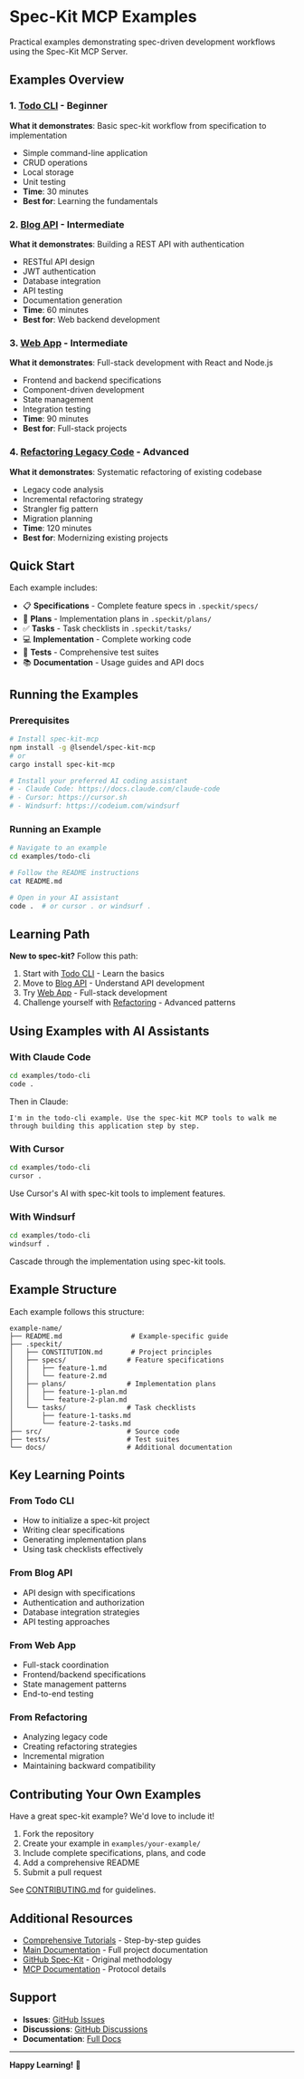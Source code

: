 # Spec-Kit MCP Examples

Practical examples demonstrating spec-driven development workflows using the Spec-Kit MCP Server.

## Examples Overview

### 1. [Todo CLI](./todo-cli/) - Beginner
**What it demonstrates**: Basic spec-kit workflow from specification to implementation
- Simple command-line application
- CRUD operations
- Local storage
- Unit testing
- **Time**: 30 minutes
- **Best for**: Learning the fundamentals

### 2. [Blog API](./blog-api/) - Intermediate
**What it demonstrates**: Building a REST API with authentication
- RESTful API design
- JWT authentication
- Database integration
- API testing
- Documentation generation
- **Time**: 60 minutes
- **Best for**: Web backend development

### 3. [Web App](./web-app/) - Intermediate
**What it demonstrates**: Full-stack development with React and Node.js
- Frontend and backend specifications
- Component-driven development
- State management
- Integration testing
- **Time**: 90 minutes
- **Best for**: Full-stack projects

### 4. [Refactoring Legacy Code](./refactoring/) - Advanced
**What it demonstrates**: Systematic refactoring of existing codebase
- Legacy code analysis
- Incremental refactoring strategy
- Strangler fig pattern
- Migration planning
- **Time**: 120 minutes
- **Best for**: Modernizing existing projects

## Quick Start

Each example includes:
- 📋 **Specifications** - Complete feature specs in `.speckit/specs/`
- 📝 **Plans** - Implementation plans in `.speckit/plans/`
- ✅ **Tasks** - Task checklists in `.speckit/tasks/`
- 💻 **Implementation** - Complete working code
- 🧪 **Tests** - Comprehensive test suites
- 📚 **Documentation** - Usage guides and API docs

## Running the Examples

### Prerequisites

```bash
# Install spec-kit-mcp
npm install -g @lsendel/spec-kit-mcp
# or
cargo install spec-kit-mcp

# Install your preferred AI coding assistant
# - Claude Code: https://docs.claude.com/claude-code
# - Cursor: https://cursor.sh
# - Windsurf: https://codeium.com/windsurf
```

### Running an Example

```bash
# Navigate to an example
cd examples/todo-cli

# Follow the README instructions
cat README.md

# Open in your AI assistant
code .  # or cursor . or windsurf .
```

## Learning Path

**New to spec-kit?** Follow this path:

1. Start with [Todo CLI](./todo-cli/) - Learn the basics
2. Move to [Blog API](./blog-api/) - Understand API development
3. Try [Web App](./web-app/) - Full-stack development
4. Challenge yourself with [Refactoring](./refactoring/) - Advanced patterns

## Using Examples with AI Assistants

### With Claude Code

```bash
cd examples/todo-cli
code .
```

Then in Claude:
```
I'm in the todo-cli example. Use the spec-kit MCP tools to walk me through building this application step by step.
```

### With Cursor

```bash
cd examples/todo-cli
cursor .
```

Use Cursor's AI with spec-kit tools to implement features.

### With Windsurf

```bash
cd examples/todo-cli
windsurf .
```

Cascade through the implementation using spec-kit tools.

## Example Structure

Each example follows this structure:

```
example-name/
├── README.md                 # Example-specific guide
├── .speckit/
│   ├── CONSTITUTION.md       # Project principles
│   ├── specs/               # Feature specifications
│   │   ├── feature-1.md
│   │   └── feature-2.md
│   ├── plans/               # Implementation plans
│   │   ├── feature-1-plan.md
│   │   └── feature-2-plan.md
│   └── tasks/               # Task checklists
│       ├── feature-1-tasks.md
│       └── feature-2-tasks.md
├── src/                     # Source code
├── tests/                   # Test suites
└── docs/                    # Additional documentation
```

## Key Learning Points

### From Todo CLI

- How to initialize a spec-kit project
- Writing clear specifications
- Generating implementation plans
- Using task checklists effectively

### From Blog API

- API design with specifications
- Authentication and authorization
- Database integration strategies
- API testing approaches

### From Web App

- Full-stack coordination
- Frontend/backend specifications
- State management patterns
- End-to-end testing

### From Refactoring

- Analyzing legacy code
- Creating refactoring strategies
- Incremental migration
- Maintaining backward compatibility

## Contributing Your Own Examples

Have a great spec-kit example? We'd love to include it!

1. Fork the repository
2. Create your example in `examples/your-example/`
3. Include complete specifications, plans, and code
4. Add a comprehensive README
5. Submit a pull request

See [CONTRIBUTING.md](../CONTRIBUTING.md) for guidelines.

## Additional Resources

- [Comprehensive Tutorials](../TUTORIALS.md) - Step-by-step guides
- [Main Documentation](../README.md) - Full project documentation
- [GitHub Spec-Kit](https://github.com/github/spec-kit) - Original methodology
- [MCP Documentation](https://modelcontextprotocol.io/) - Protocol details

## Support

- **Issues**: [GitHub Issues](https://github.com/lsendel/spec-kit-mcp/issues)
- **Discussions**: [GitHub Discussions](https://github.com/lsendel/spec-kit-mcp/discussions)
- **Documentation**: [Full Docs](https://github.com/lsendel/spec-kit-mcp)

---

**Happy Learning!** 🚀
